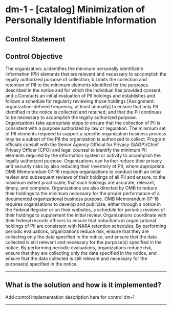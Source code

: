 # dm-1 - \[catalog\] Minimization of Personally Identifiable Information

## Control Statement

## Control Objective

The organization:  a.Identifies the minimum personally identifiable information (PII) elements that are relevant and necessary to accomplish the legally authorized purpose of collection;  b.Limits the collection and retention of PII to the minimum elements identified for the purposes described in the notice and for which the individual has provided consent; and  c.Conducts an initial evaluation of PII holdings and establishes and follows a schedule for regularly reviewing those holdings [Assignment: organization-defined frequency, at least annually] to ensure that only PII identified in the notice is collected and retained, and that the PII continues to be necessary to accomplish the legally authorized purpose.    Organizations take appropriate steps to ensure that the collection of PII is consistent with a purpose authorized by law or  regulation. The minimum set of PII elements required to support a specific organization business process may be a subset of the PII the organization is authorized to collect. Program officials consult with the Senior Agency Official for Privacy (SAOP)/Chief Privacy Officer (CPO) and legal counsel to identify the minimum PII elements required by the information system or activity to accomplish the legally authorized purpose.  Organizations can further reduce their privacy and security risks by also reducing their inventory of PII, where appropriate. OMB Memorandum 07-16 requires organizations to conduct both an initial review and subsequent reviews of their holdings of all PII and ensure, to the maximum extent practicable, that such holdings are accurate, relevant, timely, and complete. Organizations are also directed by OMB to reduce their holdings to the minimum necessary for the proper performance of a documented organizational business purpose. OMB Memorandum 07-16 requires organizations to develop and publicize, either through a notice in the Federal Register or on their websites, a schedule for periodic reviews of their holdings to supplement the initial review. Organizations coordinate with their federal records officers to ensure that reductions in organizational holdings of PII are consistent with NARA retention schedules. By performing periodic evaluations, organizations reduce risk, ensure that they are collecting only the data specified in the notice, and ensure that the data collected is still relevant and necessary for the purpose(s) specified in the notice.  By performing periodic evaluations, organizations reduce risk, ensure that they are collecting only the data specified in the notice, and ensure that the data collected is still relevant and necessary for the purpose(s) specified in the notice.

______________________________________________________________________

## What is the solution and how is it implemented?

Add control implementation description here for control dm-1

______________________________________________________________________
